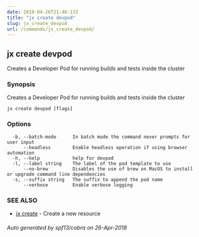 ```yaml
---
date: 2018-04-26T21:46:13Z
title: "jx create devpod"
slug: jx_create_devpod
url: /commands/jx_create_devpod/
---
```

## jx create devpod

Creates a Developer Pod for running builds and tests inside the cluster

### Synopsis

Creates a Developer Pod for running builds and tests inside the cluster

```
jx create devpod [flags]
```

### Options

```
  -b, --batch-mode      In batch mode the command never prompts for user input
      --headless        Enable headless operation if using browser automation
  -h, --help            help for devpod
  -l, --label string    The label of the pod template to use
      --no-brew         Disables the use of brew on MacOS to install or upgrade command line dependencies
  -s, --suffix string   The suffix to append the pod name
      --verbose         Enable verbose logging
```

### SEE ALSO

* [jx create](/commands/jx_create/)	 - Create a new resource

###### Auto generated by spf13/cobra on 26-Apr-2018
